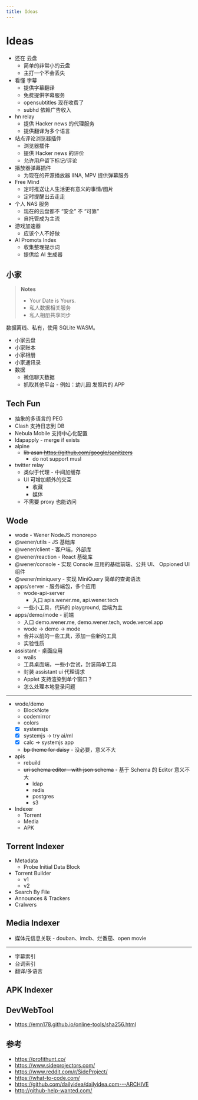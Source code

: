 ```yaml
---
title: Ideas
---
```


# Ideas

- 还在 云盘
  - 简单的非常小的云盘
  - 主打一个不会丢失
- 看懂 字幕
  - 提供字幕翻译
  - 免费提供字幕服务
  - opensubtitles 现在收费了
  - subhd 依赖广告收入
- hn relay
  - 提供 Hacker news 的代理服务
  - 提供翻译为多个语言
- 站点评论浏览器插件
  - 浏览器插件
  - 提供 Hacker news 的评价
  - 允许用户留下标记/评论
- 播放器弹幕插件
  - 为现在的开源播放器 IINA, MPV 提供弹幕服务
- Free Mind
  - 定时推送让人生活更有意义的事情/图片
  - 定时提醒出去走走
- 个人 NAS 服务
  - 现在的云盘都不 “安全” 不 “可靠”
  - 自托管成为主流
- 游戏加速器
  - 应该个人不好做
- AI Promots Index
  - 收集整理提示词
  - 提供给 AI 生成器

## 小家

> **Notes**
>
> - Your Date is Yours.
> - 私人数据相关服务
> - 私人相册共享同步

数据离线、私有，使用 SQLite WASM。

- 小家云盘
- 小家账本
- 小家相册
- 小家通讯录
- 数据
  - 微信聊天数据
  - 抓取其他平台 - 例如：幼儿园 发照片的 APP

## Tech Fun

- 抽象的多语言的 PEG
- Clash 支持日志到 DB
- Nebula Mobile 支持中心化配置
- ldapapply - merge if exists
- alpine
  - ~~lib asan https://github.com/google/sanitizers~~
    - do not support musl
- twitter relay
  - 类似于代理 - 中间加缓存
  - UI 可增加额外的交互
    - 收藏
    - 媒体
  - 不需要 proxy 也能访问

## Wode

- wode - Wener NodeJS monorepo
- @wener/utils - JS 基础库
- @wener/client - 客户端，外部库
- @wener/reaction - React 基础库
- @wener/console - 实现 Console 应用的基础前端、公共 UI、 Oppioned UI 组件
- @wener/miniquery - 实现 MiniQuery 简单的查询语法
- apps/server - 服务端包，多个应用
  - wode-api-server
    - 入口 apis.wener.me, api.wener.tech
  - 一些小工具，代码的 playground, 后端为主
- apps/demo/mode - 前端
  - 入口 demo.wener.me, demo.wener.tech, wode.vercel.app
  - wode -> demo -> mode
  - 合并以前的一些工具，添加一些新的工具
  - 实验性质
- assistant - 桌面应用
  - wails
  - 工具桌面端，一些小尝试，封装简单工具
  - 封装 assistant ui 代理请求
  - Applet 支持渲染到单个窗口？
  - 怎么处理本地登录问题

---

- wode/demo
  - BlockNote
  - codemirror
  - colors
  - [x] systemsjs
  - [x] systemjs -> try ai/ml
  - [x] calc -> systemjs app
  - ~~bp theme for daisy~~ - 没必要，意义不大
- apis
  - rebuild
  - ~~uri schema editor - with json schema~~ - 基于 Schema 的 Editor 意义不大
    - ldap
    - redis
    - postgres
    - s3
- Indexer
  - Torrent
  - Media
  - APK

<!--
## Web3

- 婚姻登记
- r/pixel

不再对 OHM 感兴趣，繁琐没有 pegjs 直接简单
- ohm AST 生成 railroad-diagrams
  - https://github.com/harc/ohm
  - https://github.com/tabatkins/railroad-diagrams
-->

## Torrent Indexer

- Metadata
  - Probe Initial Data Block
- Torrent Builder
  - v1
  - v2
- Search By File
- Announces & Trackers
- Cralwers

## Media Indexer

- 媒体元信息关联 - douban、imdb、烂番茄、open movie

---

- 字幕索引
- 台词索引
- 翻译/多语言

## APK Indexer

## DevWebTool

- https://emn178.github.io/online-tools/sha256.html

## 参考

- https://profithunt.co/
- https://www.sideprojectors.com/
- https://www.reddit.com/r/SideProject/
- https://what-to-code.com/
- https://github.com/dailyidea/dailyidea.com---ARCHIVE
- http://github-help-wanted.com/
